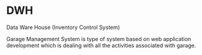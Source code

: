 # DWH
Data Ware House (Inventory Control System)

Garage Management System is type of system based on web application development which is dealing with all the activities associated with garage.
